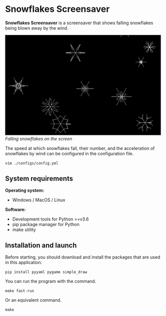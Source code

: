 # Snowflakes Screensaver

**Snowflakes Screensaver** is a screensaver that shows falling snowflakes being blown away by the wind.

![Snowflakes](./snowflakes.png "Falling snowflakes on the screen")\
*Falling snowflakes on the screen*

The speed at which snowflakes fall, their number, and the acceleration of snowflakes by wind can be configured in the configuration file.

```
vim ./configs/config.yml
```

## System requirements

**Operating system:**

- Windows / MacOS / Linux

**Software:**

- Development tools for Python >=v3.6
- pip package manager for Python
- make utility

## Installation and launch

Before starting, you should download and install the packages that are used in this application.

```
pip install pyyaml pygame simple_draw
```

You can run the program with the command.

```
make fast-run
```

Or an equivalent command.

```
make
```
